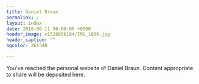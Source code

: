```yaml
---
title: Daniel Braun
permalink: /
layout: index
date: 2018-06-11 00:00:00 +0000
header_image: v1528856184/IMG_1006.jpg
header_caption: ""
bgcolor: 2E134B

---
```


You've reached the personal website of Daniel Braun. Content appropriate to share will be deposited here.
